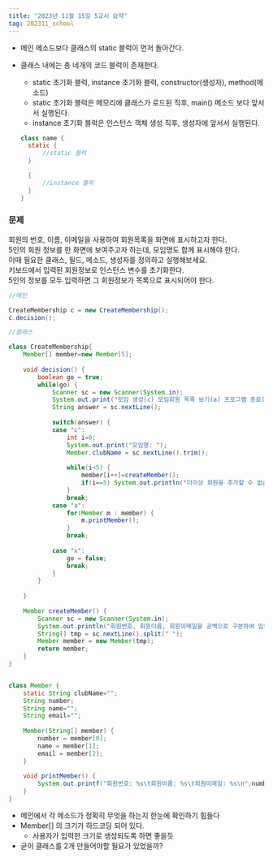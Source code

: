 ```yaml
---
title: "2023년 11월 15일 5교시 요약"
tag: 202311_school
---
```


- 메인 메소드보다 클래스의 static 블럭이 먼저 돌아간다.
- 클래스 내에는 총 네개의 코드 블럭이 존재한다.
  - static 초기화 블럭, instance 초기화 블럭, constructor(생성자), method(메소드)
  - static 초기화 블럭은 메모리에 클래스가 로드된 직후, main() 메소드 보다 앞서서 실행된다.
  - instance 초기화 블럭은 인스턴스 객체 생성 직후, 생성자에 앞서서 실행된다.
  
  ```java
  class name {
    static {	
		//static 블럭
	}

    {
        //instance 블럭
    }
  }
  ```

### 문제
회원의 번호, 이름, 이메일을 사용하여 회원목록을 화면에 표시하고자 한다.<br>
5인의 회원 정보를 한 화면에 보여주고자 하는데, 모임명도 함께 표시해야 한다.<br>
이때 필요한 클래스, 필드, 메소드, 생성자를 정의하고 실행해보세요.<br>
키보드에서 입력된 회원정보로 인스턴스 변수를 초기화한다. <br>
5인의 정보를 모두 입력하면 그 회원정보가 목록으로 표시되어야 한다.<br>

```java
//메인

CreateMembership c = new CreateMembership();
c.decision();
```

```java
//클래스

class CreateMembership{
	Member[] member=new Member[5];
		
	void decision() {
		boolean go = true;
		while(go) {
			Scanner sc = new Scanner(System.in);
			System.out.print("모임 생성(c) 모임회원 목록 보기(a) 프로그램 종료(x): ");
			String answer = sc.nextLine();
			
			switch(answer) {
			case "c":
				int i=0;
				System.out.print("모임명: ");
				Member.clubName = sc.nextLine().trim();
				
				while(i<5) {
					member[i++]=createMember();
					if(i==5) System.out.println("더이상 회원을 추가할 수 없습니다.");
				}
				break;
			case "a":
				for(Member m : member) {
					m.printMember();
				}
				break;
				
			case "x":
				go = false;
				break;	
			}
		}
		
	}
	
	Member createMember() {
		Scanner sc = new Scanner(System.in);
		System.out.println("회원번호, 회원이름, 회원이메일을 공백으로 구분하여 입력해주세요:");
		String[] tmp = sc.nextLine().split(" ");
		Member member = new Member(tmp);
		return member;
	}
}


class Member {
	static String clubName="";
	String number;
	String name="";
	String email="";
	
	Member(String[] member) {
		number = member[0];
		name = member[1];
		email = member[2];
	}
	
	void printMember() {
		System.out.printf("회원번호: %s\t회원이름: %s\t회원이메일: %s\n",number,name,email);
	}
}
```

- 메인에서 각 메소드가 정확히 무엇을 하는지 한눈에 확인하기 힘들다
- Member[] 의 크기가 하드코딩 되어 있다.
	- 사용자가 입력한 크기로 생성되도록 하면 좋을듯
- 굳이 클래스를 2개 만들어야할 필요가 있었을까?